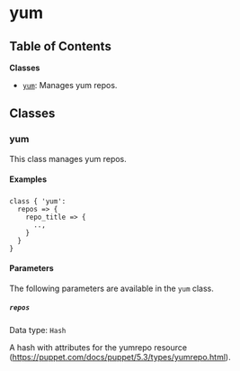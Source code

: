 
# yum

## Table of Contents

**Classes**

* [`yum`](#yum): Manages yum repos.

## Classes

### yum

This class manages yum repos.

#### Examples

#####

```puppet
class { 'yum':
  repos => {
    repo_title => {
      ..,
    }
  }
}
```

#### Parameters

The following parameters are available in the `yum` class.

##### `repos`

Data type: `Hash`

A hash with attributes for the yumrepo resource
(https://puppet.com/docs/puppet/5.3/types/yumrepo.html).
